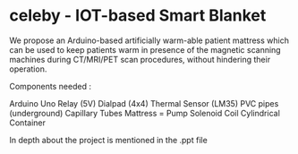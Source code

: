 # celeby - IOT-based Smart Blanket

We propose an Arduino-based artificially warm-able patient mattress which can be used to keep patients warm in presence of the magnetic scanning machines during CT/MRI/PET scan procedures, without hindering their operation. 


Components needed : 

Arduino Uno
Relay (5V) 
Dialpad (4x4)
Thermal Sensor (LM35) 
PVC pipes (underground) 
Capillary Tubes 
Mattress = 
Pump 
Solenoid Coil
Cylindrical Container

In depth about the project is mentioned in the .ppt file
